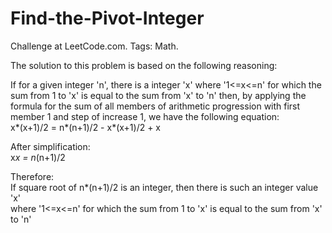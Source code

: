 # Find-the-Pivot-Integer
Challenge at LeetCode.com. Tags: Math.

The solution to this problem is based on the following reasoning:   

If for a given integer 'n', there is a integer 'x' where '1<=x<=n' for which the sum from 1 to 'x' is equal to the sum from 'x' to 'n' then, by applying the formula for the sum of all members of arithmetic progression with first member 1 and step of increase 1, we have the following equation:                 
x*(x+1)/2 = n*(n+1)/2 -  x*(x+1)/2 + x    
            
After simplification:        
x*x = n*(n+1)/2                 

Therefore:         
If square root of n*(n+1)/2 is an integer, then there is such an integer value 'x'       
where '1<=x<=n' for which the sum from 1 to 'x' is equal to the sum from 'x' to 'n'      
